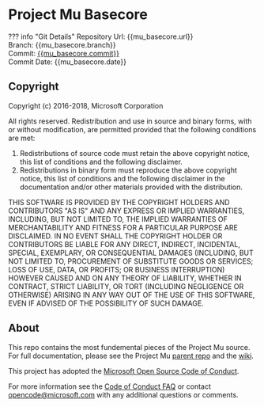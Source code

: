 # Project Mu Basecore

??? info "Git Details"
    Repository Url: {{mu_basecore.url}}  
    Branch:         {{mu_basecore.branch}}  
    Commit:         [{{mu_basecore.commit}}]({{mu_basecore.commitlink}})  
    Commit Date:    {{mu_basecore.date}}

## Copyright

Copyright (c) 2016-2018, Microsoft Corporation

All rights reserved. Redistribution and use in source and binary forms, with or without modification, are permitted provided that the following conditions are met:

1. Redistributions of source code must retain the above copyright notice, this list of conditions and the following disclaimer.
2. Redistributions in binary form must reproduce the above copyright notice, this list of conditions and the following disclaimer in the documentation and/or other materials provided with the distribution.

THIS SOFTWARE IS PROVIDED BY THE COPYRIGHT HOLDERS AND CONTRIBUTORS "AS IS" AND ANY EXPRESS OR IMPLIED WARRANTIES, INCLUDING, BUT NOT LIMITED TO, THE IMPLIED WARRANTIES OF MERCHANTABILITY AND FITNESS FOR A PARTICULAR PURPOSE ARE DISCLAIMED. IN NO EVENT SHALL THE COPYRIGHT HOLDER OR CONTRIBUTORS BE LIABLE FOR ANY DIRECT, INDIRECT, INCIDENTAL, SPECIAL, EXEMPLARY, OR CONSEQUENTIAL DAMAGES (INCLUDING, BUT NOT LIMITED TO, PROCUREMENT OF SUBSTITUTE GOODS OR SERVICES; LOSS OF USE, DATA, OR PROFITS; OR BUSINESS INTERRUPTION) HOWEVER CAUSED AND ON ANY THEORY OF LIABILITY, WHETHER IN CONTRACT, STRICT LIABILITY, OR TORT (INCLUDING NEGLIGENCE OR OTHERWISE) ARISING IN ANY WAY OUT OF THE USE OF THIS SOFTWARE, EVEN IF ADVISED OF THE POSSIBILITY OF SUCH DAMAGE.

## About

This repo contains the most fundemental pieces of the Project Mu source. For full documentation, please see the Project Mu [parent repo](https://github.com/Microsoft/mu) and the [wiki](https://github.com/Microsoft/mu/wiki).

This project has adopted the [Microsoft Open Source Code of Conduct](https://opensource.microsoft.com/codeofconduct/).

For more information see the [Code of Conduct FAQ](https://opensource.microsoft.com/codeofconduct/faq/) or contact [opencode@microsoft.com](mailto:opencode@microsoft.com) with any additional questions or comments.
